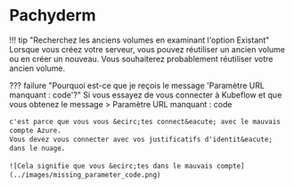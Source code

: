 # Pachyderm

 
!!! tip "Recherchez les anciens volumes en examinant l'option Existant"
    Lorsque vous cr&eacute;ez votre serveur, vous pouvez r&eacute;utiliser un ancien volume 
    ou en cr&eacute;er un nouveau. Vous souhaiterez probablement r&eacute;utiliser votre ancien volume.


??? failure "Pourquoi est-ce que je re&ccedil;ois le message 'Param&egrave;tre URL manquant : code'?"
    Si vous essayez de vous connecter &agrave; Kubeflow et que vous obtenez le message 
    > Param&egrave;tre URL manquant : code

    c'est parce que vous vous &ecirc;tes connect&eacute; avec le mauvais compte Azure. 
    Vous devez vous connecter avec vos justificatifs d'identit&eacute; dans le nuage.

    ![Cela signifie que vous &ecirc;tes dans le mauvais compte](../images/missing_parameter_code.png)
    
